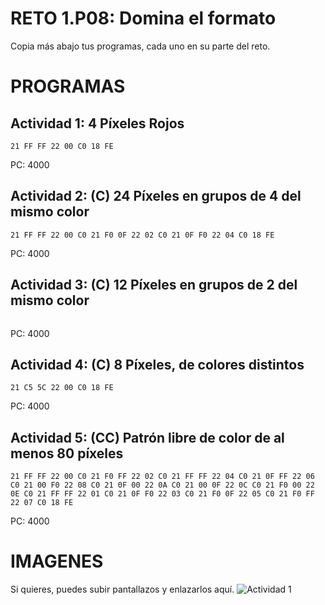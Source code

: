 # RETO 1.P08: Domina el formato
Copia más abajo tus programas, cada uno en su parte del reto.

# PROGRAMAS

## Actividad 1: 4 Píxeles Rojos
```
21 FF FF 22 00 C0 18 FE

```
PC: 4000

## Actividad 2: (C) 24 Píxeles en grupos de 4 del mismo color
```
21 FF FF 22 00 C0 21 F0 0F 22 02 C0 21 0F F0 22 04 C0 18 FE
```
PC: 4000

## Actividad 3: (C) 12 Píxeles en grupos de 2 del mismo color
```3E FF 32 00 C0 3E F0 32 01 C0 3E 0F 32 02 C0 3E F0 32 03 C0 3E 0F 32 04 C0 3E FF 32 05 C0 18 FE
```
PC: 4000

## Actividad 4: (C) 8 Píxeles, de colores distintos
```
21 C5 5C 22 00 C0 18 FE
```
PC: 4000
## Actividad 5: (CC) Patrón libre de color de al menos 80 píxeles
```
21 FF FF 22 00 C0 21 F0 FF 22 02 C0 21 FF FF 22 04 C0 21 0F FF 22 06 C0 21 00 F0 22 08 C0 21 0F 00 22 0A C0 21 00 0F 22 0C C0 21 F0 00 22 0E C0 21 FF FF 22 01 C0 21 0F F0 22 03 C0 21 F0 0F 22 05 C0 21 F0 FF 22 07 C0 18 FE

```
PC: 4000

# IMAGENES
Si quieres, puedes subir pantallazos y enlazarlos aquí.
![Actividad 1](/pixelrojo.png)

